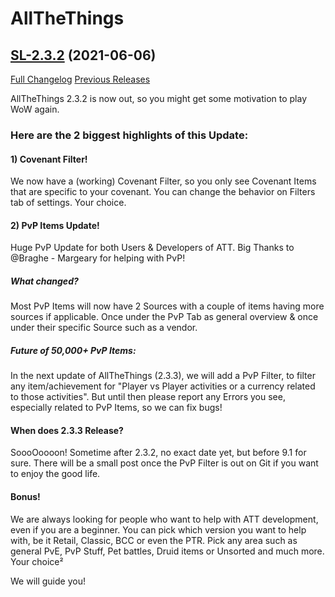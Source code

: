 # AllTheThings

## [SL-2.3.2](https://github.com/DFortun81/AllTheThings/tree/SL-2.3.2) (2021-06-06)
[Full Changelog](https://github.com/DFortun81/AllTheThings/compare/SL-2.3.1...SL-2.3.2) [Previous Releases](https://github.com/DFortun81/AllTheThings/releases)

AllTheThings 2.3.2 is now out, so you might get some motivation to play WoW again.

### Here are the 2 biggest highlights of this Update:


#### 1) Covenant Filter!
We now have a (working) Covenant Filter, so you only see Covenant Items that are specific to your covenant. You can change the behavior on Filters tab of settings. Your choice.


#### 2) PvP Items Update!
Huge PvP Update for both Users & Developers of ATT.
Big Thanks to @Braghe - Margeary for helping with PvP!

##### What changed?
Most PvP Items will now have 2 Sources with a couple of items having more sources if applicable.
Once under the PvP Tab as general overview & once under their specific Source such as a vendor.

##### Future of 50,000+ PvP Items:
In the next update of AllTheThings (2.3.3), we will add a PvP Filter, to filter any item/achievement for "Player vs Player activities or a currency related to those activities".
But until then please report any Errors you see, especially related to PvP Items, so we can fix bugs!

#### When does 2.3.3 Release?
SoooOoooon! Sometime after 2.3.2, no exact date yet, but before 9.1 for sure.
There will be a small post once the PvP Filter is out on Git if you want to enjoy the good life.

#### Bonus!
We are always looking for people who want to help with ATT development, even if you are a beginner.
You can pick which version you want to help with, be it Retail, Classic, BCC or even the PTR.
Pick any area such as general PvE, PvP Stuff, Pet battles, Druid items or Unsorted and much more. Your choice²

We will guide you!
